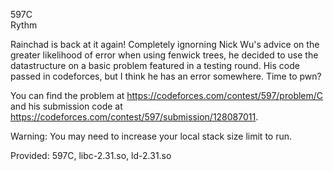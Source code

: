 597C  
Rythm

Rainchad is back at it again! Completely ignorning Nick Wu's advice on the greater likelihood of error when using fenwick trees, he decided to use the datastructure on a basic problem featured in a testing round. His code passed in codeforces, but I think he has an error somewhere. Time to pwn?

You can find the problem at https://codeforces.com/contest/597/problem/C and his submission code at https://codeforces.com/contest/597/submission/128087011.

Warning: You may need to increase your local stack size limit to run.

Provided: 597C, libc-2.31.so, ld-2.31.so
